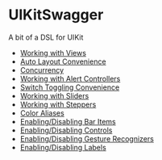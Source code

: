 UIKitSwagger
============

A bit of a DSL for UIKit

 - [Working with Views](Views.md)
 - [Auto Layout Convenience](AutoLayout.md)
 - [Concurrency](Concurrency.md)
 - [Working with Alert Controllers](Alerts.md)
 - [Switch Toggling Convenience](Switch.md)
 - [Working with Sliders](Slider.md)
 - [Working with Steppers](Stepper.md)
 - [Color Aliases](Color.md)
 - [Enabling/Disabling Bar Items](BarItem.md)
 - [Enabling/Disabling Controls](Control.md)
 - [Enabling/Disabling Gesture Recognizers](GestureRecognizer.md)
 - [Enabling/Disabling Labels](Label.md)
